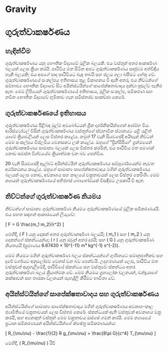 # Gravity

# ගුරුත්වාකර්ෂණය

## හැඳින්වීම

ගුරුත්වාකර්ෂණය යනු භෞතික විද්‍යාවේ මූලික බලයකි. එය වස්තූන් අතර ආකර්ෂණ බලයක් ලෙස ක්‍රියා කරයි. පෘථිවිය මත සිටින අපට ගුරුත්වාකර්ෂණය සෘජුවම අත්විඳිය හැකි බලයකි; එය අපගේ පාද පෘථිවියට බැඳ තබයි සහ ජලය ගලා බසීමට හේතු වේ. ගුරුත්වාකර්ෂණයේ සංකල්පය ඉතිහාසය තුළ විකාශනය වී ඇති අතර, එය නිව්ටන්ගේ සම්භාව්‍ය භෞතික විද්‍යාවේ සිට අයින්ස්ටයින්ගේ සාපේක්ෂතාවාදය දක්වා පුළුල්ව පැතිර ඇත. මෙම ලිපියෙන් ගුරුත්වාකර්ෂණයේ ඉතිහාසය, මූලික සංකල්ප, සමීකරණ සහ නවීන භෞතික විද්‍යාවේ භූමිකාව ගැන සවිස්තරව සාකච්ඡා කෙරේ.

## ගුරුත්වාකර්ෂණයේ ඉතිහාසය

ගුරුත්වාකර්ෂණය පිළිබඳ මුල්ම අවබෝධයන් ග්‍රීක දාර්ශනිකයින්ගෙන් ආරම්භ විය. ආරිස්ටෝටල් විසින් ගුරුත්වාකර්ෂණය වස්තූන්ගේ ස්වභාවික ස්ථානයට යළි යළිත් යාමේ ක්‍රියාවලියක් ලෙස විස්තර කළේය. නමුත් 17 වැනි සියවසේදී අයිසැක් නිව්ටන් මෙම සංකල්පය විප්ලවීය වෙනසකට ලක් කළේය. ඔහුගේ "ප්‍රින්සිපියා" ග්‍රන්ථයෙන් ගුරුත්වාකර්ෂණය සාමාන්‍ය බලයක් ලෙස විස්තර කරමින්, එය පෘථිවිය මත පමණක් නොව සමස්ත විශ්වයේම ක්‍රියාත්මක වන බව පෙන්වීය.

20 වැනි සියවසේදී ඇල්බට් අයින්ස්ටයින් ගුරුත්වාකර්ෂණය සම්පූර්ණයෙන්ම නැවත අර්ථකථනය කළේය. ඔහුගේ සාමාන්‍ය සාපේක්ෂතාවාදය මගින් ගුරුත්වාකර්ෂණය බලයක් ලෙස නොව, අවකාශය සහ කාලයේ වක්‍රතාවයක් ලෙස විස්තර කෙරිණි. මෙම න්‍යායන් ගුරුත්වාකර්ෂණයේ අභිරහස් බොහෝමයක් විසඳීමට උපකාරී වී ඇත.

## නිව්ටන්ගේ ගුරුත්වාකර්ෂණ නියමය

නිව්ටන්ගේ සාමාන්‍ය ගුරුත්වාකර්ෂණ නියමය ගුරුත්වාකර්ෂණයේ මූලික සමීකරණයයි. එය පහත සඳහන් ආකාරයෙන් ලියැවේ:

\[ F = G \frac{m_1 m_2}{r^2} \]

මෙහිදී, \( F \) යනු දෙකන් අතර ගුරුත්වාකර්ෂණ බලයයි; \( m_1 \) සහ \( m_2 \) යනු දෙකන්ගේ ස්කන්ධයන්ය; \( r \) යනු ඔවුන් අතර දුරයි; සහ \( G \) යනු ගුරුත්වාකර්ෂණ නියතයයි (ප්‍රමාණය 6.67430 × 10^{-11} m³ kg^{-1} s^{-2}).

මෙම නියමය මගින් ගුරුත්වාකර්ෂණ බලය ස්කන්ධයන්ගේ ගුණිතයට සමානුපාතිකව සහ දුරේ වර්ගයට අනුලෝමව වෙනස් වන බව පෙන්වයි. උදාහරණයක් ලෙස, පෘථිවිය මත වස්තුවක් ඇදහැලීමේදී, පෘථිවියේ ස්කන්ධය සහ වස්තුවේ ස්කන්ධය අතර ගුරුත්වාකර්ෂණ බලය ක්‍රියාත්මක වේ. මෙම නියමය ග්‍රහලෝක චලනයන්, චන්ද්‍රයාගේ කක්ෂාවන් සහ තාරකා චලනයන් පැහැදිලි කිරීමට භාවිතා වේ.

## අයින්ස්ටයින්ගේ සාපේක්ෂතාවාදය සහ ගුරුත්වාකර්ෂණය

අයින්ස්ටයින්ගේ සාමාන්‍ය සාපේක්ෂතාවාදය මගින් ගුරුත්වාකර්ෂණය අවකාශ-කාල ජ්‍යාමිතියේ වක්‍රතාවයක් ලෙස විස්තර කෙරේ. ස්කන්ධයක් ඇති වස්තුවක් අවකාශය වක්‍ර කරයි, සහ අනෙකුත් වස්තූන් මෙම වක්‍රතාවය ඔස්සේ ගමන් කරයි. මෙම න්‍යායයේ ප්‍රධාන සමීකරණයන් අයින්ස්ටයින්ගේ ක්ෂේත්‍ර සමීකරණයන්ය:

\[ R_{\mu\nu} - \frac{1}{2} R g_{\mu\nu} = \frac{8\pi G}{c^4} T_{\mu\nu} \]

මෙහිදී, \( R_{\mu\nu} \) රිචී